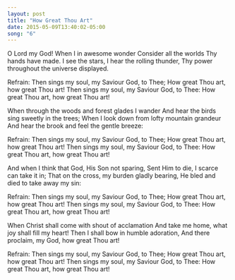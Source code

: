 ```yaml
---
layout: post
title: "How Great Thou Art"
date: 2015-05-09T13:40:02-05:00
song: "6"
---
```


O Lord my God! When I in awesome wonder
Consider all the worlds Thy hands have made.
I see the stars, I hear the rolling thunder,
Thy power throughout the universe displayed.

Refrain:
Then sings my soul, my Saviour God, to Thee;
How great Thou art, how great Thou art!
Then sings my soul, my Saviour God, to Thee:
How great Thou art, how great Thou art!

When through the woods and forest glades I wander
And hear the birds sing sweetly in the trees;
When I look down from lofty mountain grandeur
And hear the brook and feel the gentle breeze:

Refrain:
Then sings my soul, my Saviour God, to Thee;
How great Thou art, how great Thou art!
Then sings my soul, my Saviour God, to Thee:
How great Thou art, how great Thou art!

And when I think that God, His Son not sparing,
Sent Him to die, I scarce can take it in;
That on the cross, my burden gladly bearing,
He bled and died to take away my sin:

Refrain:
Then sings my soul, my Saviour God, to Thee;
How great Thou art, how great Thou art!
Then sings my soul, my Saviour God, to Thee:
How great Thou art, how great Thou art!

When Christ shall come with shout of acclamation
And take me home, what joy shall fill my heart!
Then I shall bow in humble adoration,
And there proclaim, my God, how great Thou art!

Refrain:
Then sings my soul, my Saviour God, to Thee;
How great Thou art, how great Thou art!
Then sings my soul, my Saviour God, to Thee:
How great Thou art, how great Thou art!
